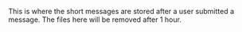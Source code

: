 This is where the short messages are stored after a user submitted a message.
The files here will be removed after 1 hour.